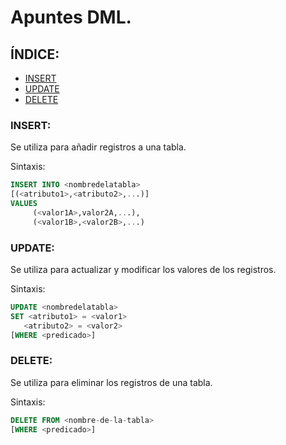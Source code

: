 # Apuntes DML.

## ÍNDICE:
* [INSERT](#insert)
* [UPDATE](#update)
* [DELETE](#delete)

### INSERT:

Se utiliza para añadir registros a una tabla. 

Sintaxis:

 ```sql
INSERT INTO <nombredelatabla>
[(<atributo1>,<atributo2>,...)]
VALUES 
      (<valor1A>,valor2A,...),
      (<valor1B>,<valor2B>,...)
 ```

### UPDATE:

Se utiliza para actualizar y modificar los valores de los registros.

Sintaxis:

 ```sql
UPDATE <nombredelatabla>
SET <atributo1> = <valor1>
    <atributo2> = <valor2>
[WHERE <predicado>]
 ```
### DELETE:

Se utiliza para eliminar los registros de una tabla.

Sintaxis:

 ```sql
DELETE FROM <nombre-de-la-tabla>
[WHERE <predicado>]
 ```
